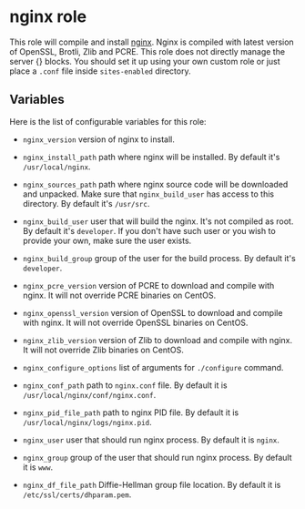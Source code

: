 nginx role
==========

This role will compile and install [nginx](https://nginx.org/). 
Nginx is compiled with latest version of OpenSSL, Brotli, Zlib and PCRE. 
This role does not directly manage the server {} blocks. You should set it up using your own custom role or just place a `.conf` file inside `sites-enabled` directory. 

Variables
---------
Here is the list of configurable variables for this role:

 - `nginx_version` version of nginx to install.

 - `nginx_install_path` path where nginx will be installed. By default it's `/usr/local/nginx`.

 - `nginx_sources_path` path where nginx source code will be downloaded and unpacked. Make sure that `nginx_build_user` has access to this directory. By default it's `/usr/src`.
 
 - `nginx_build_user` user that will build the nginx. It's not compiled as root. By default it's `developer`. If you don't have such user or you wish to provide your own, make sure the user exists.
 
 - `nginx_build_group` group of the user for the build process. By default it's `developer`.

 - `nginx_pcre_version` version of PCRE to download and compile with nginx. It will not override PCRE binaries on CentOS.
 
 - `nginx_openssl_version` version of OpenSSL to download and compile with nginx. It will not override OpenSSL binaries on CentOS.
 
 - `nginx_zlib_version` version of Zlib to download and compile with nginx. It will not override Zlib binaries on CentOS.
 
 - `nginx_configure_options` list of arguments for `./configure` command.
 
 - `nginx_conf_path` path to `nginx.conf` file. By default it is `/usr/local/nginx/conf/nginx.conf`.
 
 - `nginx_pid_file_path` path to nginx PID file. By default it is `/usr/local/nginx/logs/nginx.pid`.
 
 - `nginx_user` user that should run nginx process. By default it is `nginx`.
 
 - `nginx_group` group of the user that should run nginx process. By default it is `www`.
 
 - `nginx_df_file_path` Diffie-Hellman group file location. By default it is `/etc/ssl/certs/dhparam.pem`.
